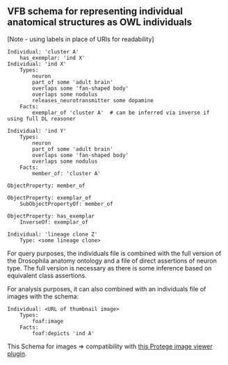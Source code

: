 ## VFB schema for representing individual anatomical structures as OWL individuals

[Note - using labels in place of URIs for readability]

	
    Individual: 'cluster A'
        has_exemplar: 'ind X'
    Individual: 'ind X'
        Types:
     	    neuron
     	    part_of some 'adult brain'
     	    overlaps some 'fan-shaped body'
     	    overlaps some nodulus
            releases_neurotransmitter some dopamine
        Facts:
            exemplar_of 'cluster A'  # can be inferred via inverse if using full DL reasoner

    Individual: 'ind Y'
        Types:
            neuron
     	    part_of some 'adult brain'
    	    overlaps some 'fan-shaped body'
     	    overlaps some nodulus
        Facts:
     	    member_of: 'cluster A'

    ObjectProperty: member_of

    ObjectProperty: exemplar_of
        SubObjectPropertyOf: member_of

    ObjectProperty: has_exemplar
        InverseOf: exemplar_of

    Individual: 'lineage clone Z'
        Type: <some lineage clone>


For query purposes, the individuals file is combined with the full version of the Drosophila anatomy ontology and a file of direct assertions of neuron type.  The full version is necessary as there is some inference based on equivalent class assertions.

For analysis purposes, it can also combined with an individuals file of images with the schema:

    Individual: <URL of thumbnail image>
        Types:
            foaf:image
        Facts:
            foaf:depicts 'ind A'


This Schema for images => compatibility with [this Protege image viewer plugin](https://github.com/balhoff/image-depictions-view).